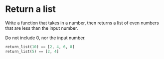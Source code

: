 # Return a list

Write a function that takes in a number, then returns a list of even numbers that are less than the input number. 

Do not include 0, nor the input number. 

```python
return_list(10) == [2, 4, 6, 8]
return_list(5) == [2, 4]
```
